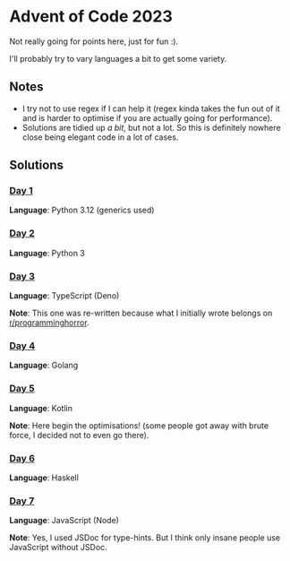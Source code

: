 # Advent of Code 2023

Not really going for points here, just for fun :).

I'll probably try to vary languages a bit to get some variety.

## Notes

- I try not to use regex if I can help it (regex kinda takes the fun out of it and is harder to optimise if you are actually going for performance).
- Solutions are tidied up _a bit_, but not a lot. So this is definitely nowhere close being elegant code in a lot of cases.

## Solutions

### [Day 1](day1/)
**Language**: Python 3.12 (generics used)

### [Day 2](day2/)
**Language**: Python 3

### [Day 3](day3/)
**Language**: TypeScript (Deno)

**Note**: This one was re-written because what I initially wrote belongs on [r/programminghorror](https://www.reddit.com/r/programminghorror/).

### [Day 4](day4/)
**Language**: Golang

### [Day 5](day5/)
**Language**: Kotlin

**Note**: Here begin the optimisations! (some people got away with brute force, I decided not to even go there).

### [Day 6](day6/)
**Language**: Haskell

### [Day 7](day7/)
**Language**: JavaScript (Node)

**Note**: Yes, I used JSDoc for type-hints. But I think only insane people use JavaScript without JSDoc.